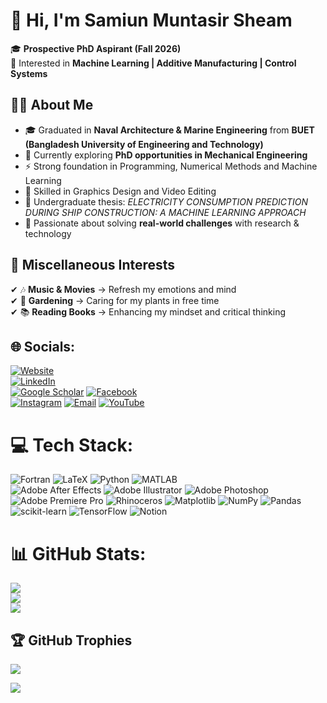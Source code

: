# 👋 Hi, I'm Samiun Muntasir Sheam  

🎓 **Prospective PhD Aspirant (Fall 2026)**  
🔬 Interested in **Machine Learning | Additive Manufacturing | Control Systems**  



## 👨‍💻 About Me  
- 🎓 Graduated in **Naval Architecture & Marine Engineering** from **BUET (Bangladesh University of Engineering and Technology)**  
- 📖 Currently exploring **PhD opportunities in Mechanical Engineering**  
- ⚡ Strong foundation in Programming, Numerical Methods and Machine Learning
- 🐍 Skilled in Graphics Design and Video Editing 
- 📑 Undergraduate thesis: *ELECTRICITY CONSUMPTION PREDICTION DURING SHIP CONSTRUCTION: A MACHINE LEARNING APPROACH*  
- 🚀 Passionate about solving **real-world challenges** with research & technology  



## 🌱 Miscellaneous Interests  
✔ 🎶 **Music & Movies** → Refresh my emotions and mind  
✔ 🌿 **Gardening** → Caring for my plants in free time  
✔ 📚 **Reading Books** → Enhancing my mindset and critical thinking  


## 🌐 Socials:
[![Website](https://img.shields.io/badge/Website-Visit%20Now-blue?style=for-the-badge&logo=google-chrome&logoColor=white)](https://sites.google.com/view/smsheam)  
[![LinkedIn](https://img.shields.io/badge/LinkedIn-%230077B5?style=for-the-badge&logo=linkedin&logoColor=white)](https://www.linkedin.com/in/smsheam/)  
[![Google Scholar](https://img.shields.io/badge/Google%20Scholar-4285F4?style=for-the-badge&logo=google-scholar&logoColor=white)](https://scholar.google.com/citations?user=fAP8InQAAAAJ&hl=en)
[![Facebook](https://img.shields.io/badge/Facebook-%231877F2?style=for-the-badge&logo=Facebook&logoColor=white)](https://web.facebook.com/Sheam.Buet/)  
[![Instagram](https://img.shields.io/badge/Instagram-%23E4405F?style=for-the-badge&logo=Instagram&logoColor=white)](https://instagram.com/s.m.sheam) 
[![Email](https://img.shields.io/badge/Email-D14836?style=for-the-badge&logo=gmail&logoColor=white)](mailto:smsheam1@gmail.com) 
[![YouTube](https://img.shields.io/badge/YouTube-%23FF0000?style=for-the-badge&logo=YouTube&logoColor=white)](https://www.youtube.com/@smsheam)




# 💻 Tech Stack:
![Fortran](https://img.shields.io/badge/Fortran-%23734F96.svg?style=for-the-badge&logo=fortran&logoColor=white) 
![LaTeX](https://img.shields.io/badge/latex-%23008080.svg?style=for-the-badge&logo=latex&logoColor=white) 
![Python](https://img.shields.io/badge/python-3670A0?style=for-the-badge&logo=python&logoColor=ffdd54) 
![MATLAB](https://img.shields.io/badge/MATLAB-%23E16737.svg?style=for-the-badge&logo=mathworks&logoColor=white)  
![Adobe After Effects](https://img.shields.io/badge/Adobe%20After%20Effects-9999FF.svg?style=for-the-badge&logo=Adobe%20After%20Effects&logoColor=white) 
![Adobe Illustrator](https://img.shields.io/badge/adobe%20illustrator-%23FF9A00.svg?style=for-the-badge&logo=adobe%20illustrator&logoColor=white) 
![Adobe Photoshop](https://img.shields.io/badge/adobe%20photoshop-%2331A8FF.svg?style=for-the-badge&logo=adobe%20photoshop&logoColor=white) 
![Adobe Premiere Pro](https://img.shields.io/badge/Adobe%20Premiere%20Pro-9999FF.svg?style=for-the-badge&logo=Adobe%20Premiere%20Pro&logoColor=white) 
![Rhinoceros](https://img.shields.io/badge/Rhinoceros-801010?style=for-the-badge&logo=rhinoceros&logoColor=white) 
![Matplotlib](https://img.shields.io/badge/Matplotlib-%23ffffff.svg?style=for-the-badge&logo=Matplotlib&logoColor=black) 
![NumPy](https://img.shields.io/badge/numpy-%23013243.svg?style=for-the-badge&logo=numpy&logoColor=white) 
![Pandas](https://img.shields.io/badge/pandas-%23150458.svg?style=for-the-badge&logo=pandas&logoColor=white) 
![scikit-learn](https://img.shields.io/badge/scikit--learn-%23F7931E.svg?style=for-the-badge&logo=scikit-learn&logoColor=white) 
![TensorFlow](https://img.shields.io/badge/TensorFlow-%23FF6F00.svg?style=for-the-badge&logo=TensorFlow&logoColor=white) 
![Notion](https://img.shields.io/badge/Notion-%23000000.svg?style=for-the-badge&logo=notion&logoColor=white)



# 📊 GitHub Stats:
![](https://github-readme-stats.vercel.app/api?username=smsheam&theme=dark&hide_border=false&include_all_commits=true&count_private=false)<br/>
![](https://nirzak-streak-stats.vercel.app/?user=smsheam&theme=dark&hide_border=false)<br/>
![](https://github-readme-stats.vercel.app/api/top-langs/?username=smsheam&theme=dark&hide_border=false&include_all_commits=true&count_private=false&layout=compact)

## 🏆 GitHub Trophies
![](https://github-profile-trophy.vercel.app/?username=smsheam&theme=radical&no-frame=false&no-bg=true&margin-w=4)


[![](https://visitcount.itsvg.in/api?id=smsheam&icon=0&color=0)](https://visitcount.itsvg.in)


